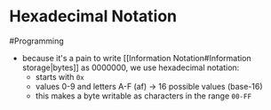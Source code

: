 # Hexadecimal Notation
#Programming 
+ because it's a pain to write [[Information Notation#Information storage|bytes]] as 0000000, we use hexadecimal notation:
	+ starts with `0x`
	+ values 0-9 and letters A-F (af) -> 16 possible values (base-16)
	+ this makes a byte writable as characters in the range `00-FF` 
